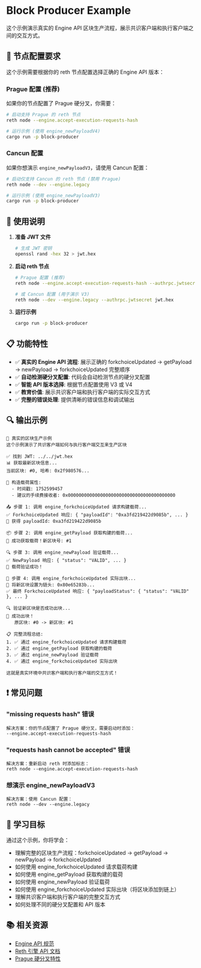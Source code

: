 # Block Producer Example

这个示例演示真实的 Engine API 区块生产流程，展示共识客户端和执行客户端之间的交互方式。

## 🔧 节点配置要求

这个示例需要根据你的 reth 节点配置选择正确的 Engine API 版本：

### Prague 配置 (推荐)
如果你的节点配置了 Prague 硬分叉，你需要：

```bash
# 启动支持 Prague 的 reth 节点
reth node --engine.accept-execution-requests-hash

# 运行示例 (使用 engine_newPayloadV4)
cargo run -p block-producer
```

### Cancun 配置
如果你想演示 `engine_newPayloadV3`，请使用 Cancun 配置：

```bash
# 启动仅支持 Cancun 的 reth 节点 (禁用 Prague)
reth node --dev --engine.legacy

# 运行示例 (使用 engine_newPayloadV3)
cargo run -p block-producer
```

## 🚀 使用说明

1. **准备 JWT 文件**
   ```bash
   # 生成 JWT 密钥
   openssl rand -hex 32 > jwt.hex
   ```

2. **启动 reth 节点**
   ```bash
   # Prague 配置 (推荐)
   reth node --engine.accept-execution-requests-hash --authrpc.jwtsecret jwt.hex
   
   # 或 Cancun 配置 (用于演示 V3)
   reth node --dev --engine.legacy --authrpc.jwtsecret jwt.hex
   ```

3. **运行示例**
   ```bash
   cargo run -p block-producer
   ```

## 📋 功能特性

- ✅ **真实的 Engine API 流程**: 展示正确的 forkchoiceUpdated → getPayload → newPayload → forkchoiceUpdated 完整顺序
- ✅ **自动检测硬分叉配置**: 代码会自动检测节点的硬分叉配置
- ✅ **智能 API 版本选择**: 根据节点配置使用 V3 或 V4
- ✅ **教育价值**: 展示共识客户端和执行客户端的实际交互方式
- ✅ **完整的错误处理**: 提供清晰的错误信息和调试输出

## 🔍 输出示例

```
🚀 真实的区块生产示例
这个示例演示了共识客户端如何与执行客户端交互来生产区块

✅ 找到 JWT: ../../jwt.hex
📊 获取最新区块信息...
当前区块: #0, 哈希: 0x2f980576...

🔧 构造载荷属性:
  - 时间戳: 1752599457
  - 建议的手续费接收者: 0x0000000000000000000000000000000000000000

📤 步骤 1: 调用 engine_forkchoiceUpdated 请求构建载荷...
✅ ForkchoiceUpdated 响应: { "payloadId": "0xa3fd219422d9085b", ... }
🎯 获得 payloadId: 0xa3fd219422d9085b

📦 步骤 2: 调用 engine_getPayload 获取构建的载荷...
🎉 成功获取载荷！新区块号: #1

🔍 步骤 3: 调用 engine_newPayload 验证载荷...
✅ NewPayload 响应: { "status": "VALID", ... }
🎉 载荷验证成功！

🔄 步骤 4: 调用 engine_forkchoiceUpdated 实际出块...
🎯 将新区块设置为链头: 0x80e65283b...
✅ 最终 ForkchoiceUpdated 响应: { "payloadStatus": { "status": "VALID" }, ... }

🔍 验证新区块是否成功出块...
🎉 成功出块！
   原区块: #0 -> 新区块: #1

📋 完整流程总结:
1. ✅ 通过 engine_forkchoiceUpdated 请求构建载荷
2. ✅ 通过 engine_getPayload 获取构建的载荷
3. ✅ 通过 engine_newPayload 验证载荷
4. ✅ 通过 engine_forkchoiceUpdated 实际出块

这就是真实环境中共识客户端和执行客户端的交互方式！
```

## ❗ 常见问题

### "missing requests hash" 错误
```
解决方案：你的节点配置了 Prague 硬分叉，需要启动时添加：
--engine.accept-execution-requests-hash
```

### "requests hash cannot be accepted" 错误
```
解决方案：重新启动 reth 时添加标志：
reth node --engine.accept-execution-requests-hash
```

### 想演示 engine_newPayloadV3
```
解决方案：使用 Cancun 配置：
reth node --dev --engine.legacy
```

## 🎯 学习目标

通过这个示例，你将学会：
- 理解完整的区块生产流程：forkchoiceUpdated → getPayload → newPayload → forkchoiceUpdated
- 如何使用 engine_forkchoiceUpdated 请求载荷构建
- 如何使用 engine_getPayload 获取构建的载荷
- 如何使用 engine_newPayload 验证载荷
- 如何使用 engine_forkchoiceUpdated 实际出块（将区块添加到链上）
- 理解共识客户端和执行客户端的完整交互方式
- 如何处理不同的硬分叉配置和 API 版本

## 📚 相关资源

- [Engine API 规范](https://github.com/ethereum/execution-apis/tree/main/src/engine)
- [Reth 引擎 API 文档](https://reth.rs/)
- [Prague 硬分叉特性](https://github.com/ethereum/execution-apis/blob/main/src/engine/prague.md) 